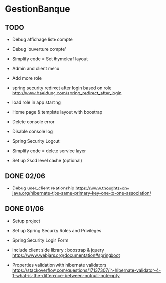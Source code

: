 # GestionBanque

## TODO

- Debug affichage liste compte

- Debug 'ouverture compte'

- Simplify code =  Set thymeleaf layout

- Admin and client menu

- Add more role 

- spring security redirect after login based on role
http://www.baeldung.com/spring_redirect_after_login

- load role in app starting

- Home page & template layout with boostrap

- Delete console error

- Disable console log 

- Spring Security Logout

- Simplify code =  delete service layer

- Set up 2scd level cache (optional)


## DONE 02/06

- Debug user_client relationship
https://www.thoughts-on-java.org/hibernate-tips-same-primary-key-one-to-one-association/

## DONE 01/06

- Setup project

- Set up Spring Security Roles and Privileges
- Spring Security Login Form

- include client side library : boostrap & jquery
https://www.webjars.org/documentation#springboot

- Properties validation with hibernate validators
https://stackoverflow.com/questions/17137307/in-hibernate-validator-4-1-what-is-the-difference-between-notnull-notempty

